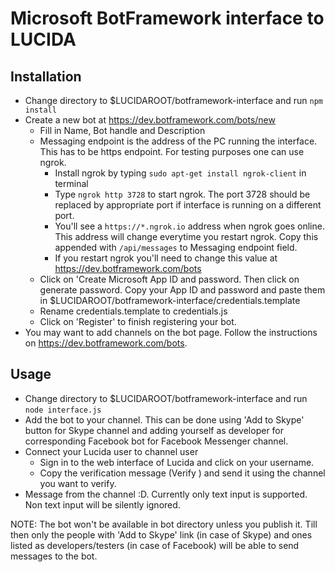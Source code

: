 Microsoft BotFramework interface to LUCIDA
==========================================

## Installation
* Change directory to $LUCIDAROOT/botframework-interface and run `npm install`
* Create a new bot at https://dev.botframework.com/bots/new
    - Fill in Name, Bot handle and Description
    - Messaging endpoint is the address of the PC running the interface. This has to be https endpoint. For testing purposes one can use ngrok.
        * Install ngrok by typing `sudo apt-get install ngrok-client` in terminal
        * Type `ngrok http 3728` to start ngrok. The port 3728 should be replaced by appropriate port if interface is running on a different port.
        * You'll see a `https://*.ngrok.io` address when ngrok goes online. This address will change everytime you restart ngrok. Copy this appended with `/api/messages` to Messaging endpoint field.
        * If you restart ngrok you'll need to change this value at https://dev.botframework.com/bots
    - Click on 'Create Microsoft App ID and password. Then click on generate password. Copy your App ID and password and paste them in $LUCIDAROOT/botframework-interface/credentials.template
    - Rename credentials.template to credentials.js
    - Click on 'Register' to finish registering your bot.
* You may want to add channels on the bot page. Follow the instructions on https://dev.botframework.com/bots.

## Usage
* Change directory to $LUCIDAROOT/botframework-interface and run `node interface.js`
* Add the bot to your channel. This can be done using 'Add to Skype' button for Skype channel and adding yourself as developer for corresponding Facebook bot for Facebook Messenger channel.
* Connect your Lucida user to channel user
    - Sign in to the web interface of Lucida and click on your username.
    - Copy the verification message (Verify <token>) and send it using the channel you want to verify.
* Message from the channel :D. Currently only text input is supported. Non text input will be silently ignored.

NOTE: The bot won't be available in bot directory unless you publish it. Till then only the people with 'Add to Skype' link (in case of Skype) and ones listed as developers/testers (in case of Facebook) will be able to send messages to the bot.
